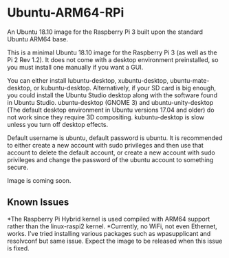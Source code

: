 # Ubuntu-ARM64-RPi
An Ubuntu 18.10 image for the Raspberry Pi 3 built upon the standard Ubuntu ARM64 base.

This is a minimal Ubuntu 18.10 image for the Raspberry Pi 3 (as well as the Pi 2 Rev 1.2). It does not come with a desktop environment preinstalled, so you must install one manually if you want a GUI.

You can either install lubuntu-desktop, xubuntu-desktop, ubuntu-mate-desktop, or kubuntu-desktop. Alternatively, if your SD card is big enough, you could install the Ubuntu Studio desktop along with the software found in Ubuntu Studio.
ubuntu-desktop (GNOME 3) and ubuntu-unity-desktop (The default desktop environment in Ubuntu versions 17.04 and older) do not work since they require 3D compositing. kubuntu-desktop is slow unless you turn off desktop effects.

Default username is ubuntu, default password is ubuntu. It is recommended to either create a new account with sudo privileges and then use that account to delete the default account, or create a new account with sudo privileges and change the password of the ubuntu account to something secure.

Image is coming soon.

## Known Issues
*The Raspberry Pi Hybrid kernel is used compiled with ARM64 support rather than the linux-raspi2 kernel.
*Currently, no WiFi, not even Ethernet, works. I've tried installing various packages such as wpasupplicant and resolvconf but same issue. Expect the image to be released when this issue is fixed.
